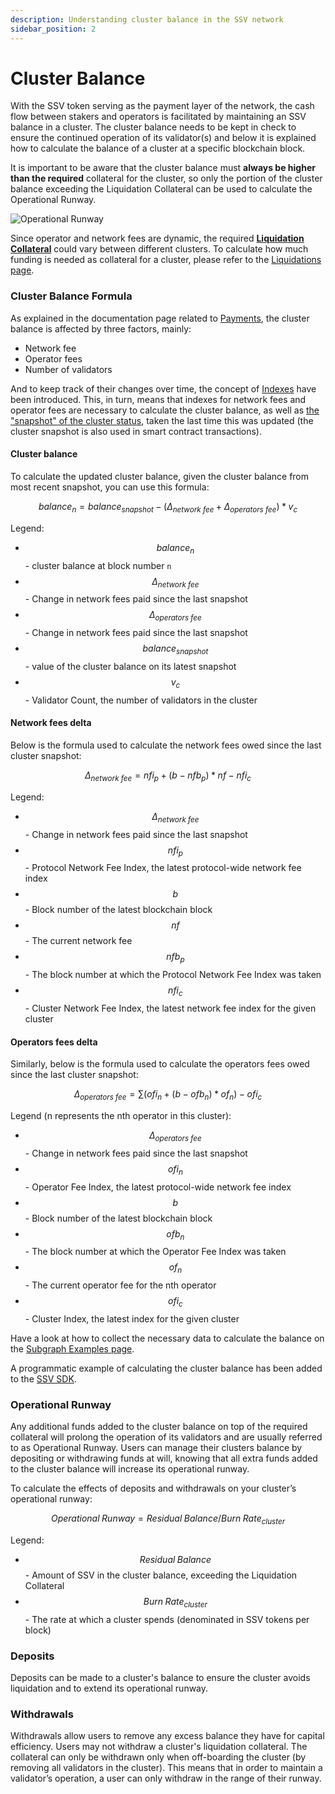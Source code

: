 ```yaml
---
description: Understanding cluster balance in the SSV network
sidebar_position: 2
---
```


# Cluster Balance

With the SSV token serving as the payment layer of the network, the cash flow between stakers and operators is facilitated by maintaining an SSV balance in a cluster. The cluster balance needs to be kept in check to ensure the continued operation of its validator(s) and below it is explained how to calculate the balance of a cluster at a specific blockchain block.

It is important to be aware that the cluster balance must **always be higher than the required** collateral for the cluster, so only the portion of the cluster balance exceeding the Liquidation Collateral can be used to calculate the Operational Runway.

![Operational Runway](/img/cluster-balance-1.avif)

Since operator and network fees are dynamic, the required [**Liquidation Collateral**](../../learn/protocol-overview/tokenomics/liquidations.md#liquidation-collateral) could vary between different clusters. To calculate how much funding is needed as collateral for a cluster, please refer to the [Liquidations page](../../learn/protocol-overview/tokenomics/liquidations.md#liquidators).

### Cluster Balance Formula

As explained in the documentation page related to [Payments](../../learn/protocol-overview/tokenomics/payments.md), the cluster balance is affected by three factors, mainly:

* Network fee
* Operator fees
* Number of validators

And to keep track of their changes over time, the concept of [Indexes](../../learn/protocol-overview/tokenomics/payments.md#indexes) have been introduced. This, in turn, means that indexes for network fees and operator fees are necessary to calculate the cluster balance, as well as [the "snapshot" of the cluster status](/developers/tools/ssv-subgraph/subgraph-examples#cluster-snapshot), taken the last time this was updated (the cluster snapshot is also used in smart contract transactions).

#### Cluster balance

To calculate the updated cluster balance, given the cluster balance from most recent snapshot, you can use this formula:

$$
balance_n = balance_{snapshot} - (\Delta_{network\ fee} + \Delta_{operators\ fee}) * v_c
$$

Legend:

* $$balance_n$$ - cluster balance at block number `n`
* $$\Delta_{network\ fee}$$ - Change in network fees paid since the last snapshot
* $$\Delta_{operators\ fee}$$ - Change in network fees paid since the last snapshot
* $$balance_{snapshot}$$ - value of the cluster balance on its latest snapshot
* $$v_c$$ - Validator Count, the number of validators in the cluster

#### Network fees delta

Below is the formula used to calculate the network fees owed since the last cluster snapshot:


$$
\Delta_{network\ fee} = nfi_p + (b - nfb_p) * nf - nfi_c
$$

Legend:

* $$\Delta_{network\ fee}$$ - Change in network fees paid since the last snapshot
* $$nfi_p$$ - Protocol Network Fee Index, the latest protocol-wide network fee index
* $$b$$ - Block number of the latest blockchain block
* $$nf$$ - The current network fee
* $$nfb_p$$ - The block number at which the Protocol Network Fee Index was taken
* $$nfi_c$$ - Cluster Network Fee Index, the latest network fee index for the given cluster

#### Operators fees delta

Similarly, below is the formula used to calculate the operators fees owed since the last cluster snapshot:

$$
\Delta_{operators\ fee} = \sum(ofi_n + (b - ofb_n) * of_n) - ofi_c
$$

Legend (n represents the nth operator in this cluster):

* $$\Delta_{operators\ fee}$$ - Change in network fees paid since the last snapshot
* $$ofi_n$$ - Operator Fee Index, the latest protocol-wide network fee index
* $$b$$ - Block number of the latest blockchain block
* $$ofb_n$$ - The block number at which the Operator Fee Index was taken
* $$of_n$$ - The current operator fee for the nth operator
* $$ofi_c$$ - Cluster Index, the latest index for the given cluster

Have a look at how to collect the necessary data to calculate the balance on the [Subgraph Examples page](/developers/tools/ssv-subgraph/subgraph-examples#cluster-balance-values).

A programmatic example of calculating the cluster balance has been added to the [SSV SDK](/developers/SSV-SDK/module-reference/api-module#getclusterbalanceclusterid-daoaddress-operatorids).

### Operational Runway

Any additional funds added to the cluster balance on top of the required collateral will prolong the operation of its validators and are usually referred to as Operational Runway. Users can manage their clusters balance by depositing or withdrawing funds at will, knowing that all extra funds added to the cluster balance will increase its operational runway.

To calculate the effects of deposits and withdrawals on your cluster’s operational runway:

$$
Operational\;Runway = Residual\;Balance / Burn\;Rate_{cluster}
$$

Legend:

* $$Residual\;Balance$$ - Amount of SSV in the cluster balance, exceeding the Liquidation Collateral
* $$Burn\;Rate_{cluster}$$ - The rate at which a cluster spends (denominated in SSV tokens per block)

### Deposits

Deposits can be made to a cluster's balance to ensure the cluster avoids liquidation and to extend its operational runway.

### Withdrawals

Withdrawals allow users to remove any excess balance they have for capital efficiency. Users may not withdraw a cluster's liquidation collateral. The collateral can only be withdrawn only when off-boarding the cluster (by removing all validators in the cluster). This means that in order to maintain a validator’s operation, a user can only withdraw in the range of their runway.

